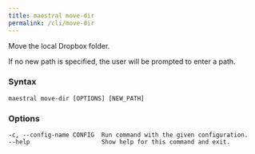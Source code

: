 ```yaml
---
title: maestral move-dir
permalink: /cli/move-dir
---
```


Move the local Dropbox folder.

If no new path is specified, the user will be prompted to enter a path.

### Syntax

```
maestral move-dir [OPTIONS] [NEW_PATH]
```

### Options

```
-c, --config-name CONFIG  Run command with the given configuration.
--help                    Show help for this command and exit.
```
